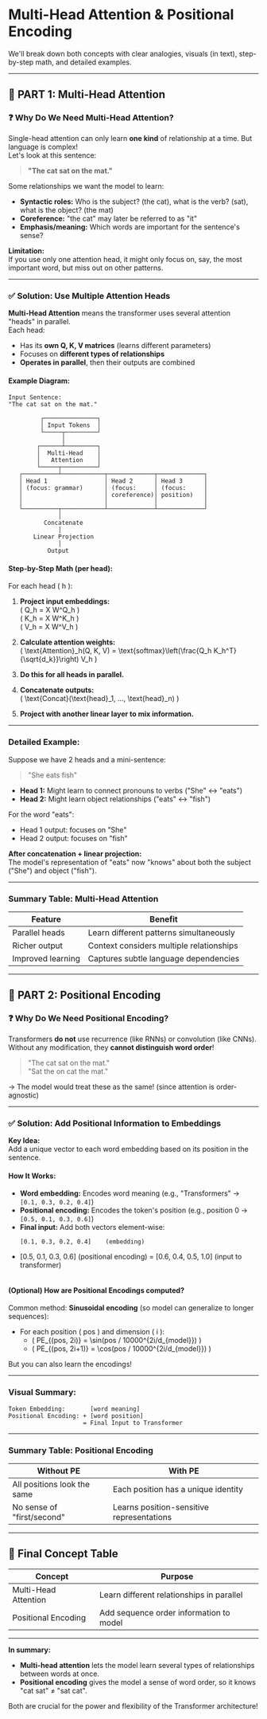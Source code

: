 # Multi-Head Attention & Positional Encoding

We'll break down both concepts with clear analogies, visuals (in text), step-by-step math, and detailed examples.

---

## 🔷 PART 1: Multi-Head Attention

### ❓ Why Do We Need Multi-Head Attention?

Single-head attention can only learn **one kind** of relationship at a time. But language is complex!  
Let's look at this sentence:

> **"The cat sat on the mat."**

Some relationships we want the model to learn:

- **Syntactic roles:** Who is the subject? (the cat), what is the verb? (sat), what is the object? (the mat)
- **Coreference:** "the cat" may later be referred to as "it"
- **Emphasis/meaning:** Which words are important for the sentence's sense?

**Limitation:**  
If you use only one attention head, it might only focus on, say, the most important word, but miss out on other patterns.

---

### ✅ Solution: Use Multiple Attention Heads

**Multi-Head Attention** means the transformer uses several attention "heads" in parallel.  
Each head:

- Has its **own Q, K, V matrices** (learns different parameters)
- Focuses on **different types of relationships**
- **Operates in parallel**, then their outputs are combined

#### **Example Diagram:**

```
Input Sentence:
"The cat sat on the mat."

         ┌───────────────┐
         │ Input Tokens  │
         └─────┬─────────┘
               │
        ┌──────┴─────────┐
        │  Multi-Head    │
        │   Attention    │
        └─────┬──────────┘
   ┌──────────┴────────────┬─────────────┬─────────────┐
   │ Head 1                │ Head 2      │ Head 3      │
   │ (focus: grammar)      │ (focus:     │ (focus:     │
   │                       │ coreference)│ position)   │
   │                       │             │             │
   └──────────┬────────────┴─────────────┴─────────────┘
              │
          Concatenate
              │
       Linear Projection
              │
           Output
```

#### **Step-by-Step Math (per head):**

For each head \( h \):

1. **Project input embeddings:**  
   \( Q_h = X W^Q_h \)  
   \( K_h = X W^K_h \)  
   \( V_h = X W^V_h \)

2. **Calculate attention weights:**  
   \( \text{Attention}_h(Q, K, V) = \text{softmax}\left(\frac{Q_h K_h^T}{\sqrt{d_k}}\right) V_h \)

3. **Do this for all heads in parallel.**

4. **Concatenate outputs:**  
   \( \text{Concat}(\text{head}_1, ..., \text{head}_n) \)

5. **Project with another linear layer to mix information.**

---

### **Detailed Example:**

Suppose we have 2 heads and a mini-sentence:  
> "She eats fish"

- **Head 1:** Might learn to connect pronouns to verbs ("She" ↔ "eats")
- **Head 2:** Might learn object relationships ("eats" ↔ "fish")

For the word "eats":

- Head 1 output: focuses on "She"
- Head 2 output: focuses on "fish"

**After concatenation + linear projection:**  
The model's representation of "eats" now "knows" about both the subject ("She") and object ("fish").

---

### **Summary Table: Multi-Head Attention**

| Feature            | Benefit                                   |
|--------------------|-------------------------------------------|
| Parallel heads     | Learn different patterns simultaneously   |
| Richer output      | Context considers multiple relationships  |
| Improved learning  | Captures subtle language dependencies     |

---

## 🔷 PART 2: Positional Encoding

### ❓ Why Do We Need Positional Encoding?

Transformers **do not** use recurrence (like RNNs) or convolution (like CNNs).  
Without any modification, they **cannot distinguish word order**!

> "The cat sat on the mat."  
> "Sat the on cat the mat."

→ The model would treat these as the same! (since attention is order-agnostic)

---

### ✅ Solution: Add Positional Information to Embeddings

**Key Idea:**  
Add a unique vector to each word embedding based on its position in the sentence.

#### **How It Works:**

- **Word embedding:** Encodes word meaning (e.g., "Transformers" → `[0.1, 0.3, 0.2, 0.4]`)
- **Positional encoding:** Encodes the token's position (e.g., position 0 → `[0.5, 0.1, 0.3, 0.6]`)
- **Final input:** Add both vectors element-wise:
  ```
  [0.1, 0.3, 0.2, 0.4]    (embedding)
+ [0.5, 0.1, 0.3, 0.6]    (positional encoding)
= [0.6, 0.4, 0.5, 1.0]    (input to transformer)
  ```

#### **(Optional) How are Positional Encodings computed?**

Common method: **Sinusoidal encoding** (so model can generalize to longer sequences):

- For each position \( pos \) and dimension \( i \):
  - \( PE_{(pos, 2i)} = \sin(pos / 10000^{2i/d_{model}}) \)
  - \( PE_{(pos, 2i+1)} = \cos(pos / 10000^{2i/d_{model}}) \)

But you can also learn the encodings!

---

### **Visual Summary:**

```
Token Embedding:       [word meaning]
Positional Encoding: + [word position]
                     = Final Input to Transformer
```

---

### **Summary Table: Positional Encoding**

| Without PE                    | With PE                                   |
|-------------------------------|-------------------------------------------|
| All positions look the same   | Each position has a unique identity       |
| No sense of "first/second"    | Learns position-sensitive representations|

---

## 🔶 Final Concept Table

| Concept                | Purpose                                    |
|------------------------|--------------------------------------------|
| Multi-Head Attention   | Learn different relationships in parallel  |
| Positional Encoding    | Add sequence order information to model    |

---

**In summary:**  
- **Multi-head attention** lets the model learn several types of relationships between words at once.
- **Positional encoding** gives the model a sense of word order, so it knows "cat sat" ≠ "sat cat".

Both are crucial for the power and flexibility of the Transformer architecture!
